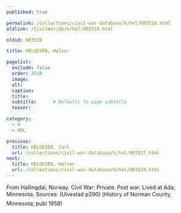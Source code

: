 ```yaml
---
published: true

permalink: /collections/civil-war-database/h/hel/003518.html
oldlink: /CivilWar/db/h/hel/003518.html

oldid: 003518

title: HELGESEN, Halvor

pagelist:
  exclude: false
  order: 3518
  image: 
  alt:
  caption:
  title:
  subtitle:      # Defaults to page subtitle
  teaser:

category: 
  - H 
  - HEL

previous:
  title: HELGESEN, Carl
  url: /collections/civil-war-database/h/hel/003517.html  
next:
  title: HELGESEN, Halvor
  url: /collections/civil-war-database/h/hel/003519.html   
---
```

From Hallingdal, Norway. Civil War: Private. Post war: Lived at Ada, Minnesota. Sources: (Ulvestad p290) (&#147;History of Norman County, Minnesota&#148;, publ 1958)